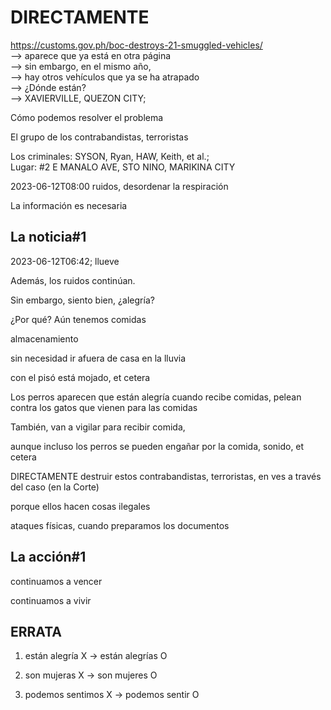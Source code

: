 # DIRECTAMENTE

https://customs.gov.ph/boc-destroys-21-smuggled-vehicles/<br/>
—> aparece que ya está en otra página<br/>
—> sin embargo, en el mismo año, <br/>
—> hay otros vehículos que ya se ha atrapado<br/>
—> ¿Dónde están?<br/>
—> XAVIERVILLE, QUEZON CITY;

Cómo podemos resolver el problema 

El grupo de los contrabandistas, terroristas

Los criminales: SYSON, Ryan, HAW, Keith, et al.;  
Lugar: #2 E MANALO AVE, STO NINO, MARIKINA CITY

2023-06-12T08:00
ruidos, desordenar la respiración

La información es necesaria

## La noticia#1

2023-06-12T06:42; llueve

Además, los ruidos continúan.

Sin embargo, siento bien, ¿alegría?

¿Por qué? Aún tenemos comidas 

almacenamiento

sin necesidad ir afuera de casa en la lluvia

con el pisó está mojado, et cetera

Los perros aparecen que están alegría cuando recibe comidas, pelean contra los gatos que vienen para las comidas

También, van a vigilar para recibir comida,

aunque incluso los perros se pueden engañar por la comida, sonido, et cetera

DIRECTAMENTE destruir estos contrabandistas, terroristas, en ves a través del caso (en la Corte)

porque ellos hacen cosas ilegales

ataques físicas, cuando preparamos los documentos

## La acción#1

continuamos a vencer

continuamos a vivir

## ERRATA

1) están alegría X -> están alegrías O

2) son mujeras X -> son mujeres O

3) podemos sentimos X -> podemos sentir O
